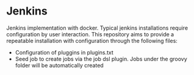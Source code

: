 # Jenkins
Jenkins implementation with docker. Typical jenkins installations require configuration by user interaction. This repository aims to provide a repeatable installation with configuration through the following files:

* Configuration of pluggins in plugins.txt
* Seed job to create jobs via the job dsl plugin. Jobs under the groovy folder will be automatically created